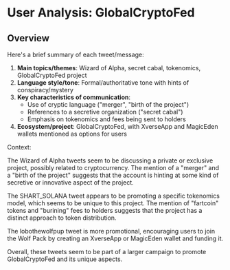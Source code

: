 # User Analysis: GlobalCryptoFed

## Overview

Here's a brief summary of each tweet/message:

1. **Main topics/themes**: Wizard of Alpha, secret cabal, tokenomics, GlobalCryptoFed project
2. **Language style/tone**: Formal/authoritative tone with hints of conspiracy/mystery
3. **Key characteristics of communication**:
	* Use of cryptic language ("merger", "birth of the project")
	* References to a secretive organization ("secret cabal")
	* Emphasis on tokenomics and fees being sent to holders
4. **Ecosystem/project**: GlobalCryptoFed, with XverseApp and MagicEden wallets mentioned as options for users

Context:

The Wizard of Alpha tweets seem to be discussing a private or exclusive project, possibly related to cryptocurrency. The mention of a "merger" and a "birth of the project" suggests that the account is hinting at some kind of secretive or innovative aspect of the project.

The SHART_SOLANA tweet appears to be promoting a specific tokenomics model, which seems to be unique to this project. The mention of "fartcoin" tokens and "burining" fees to holders suggests that the project has a distinct approach to token distribution.

The lobothewolfpup tweet is more promotional, encouraging users to join the Wolf Pack by creating an XverseApp or MagicEden wallet and funding it.

Overall, these tweets seem to be part of a larger campaign to promote GlobalCryptoFed and its unique aspects.